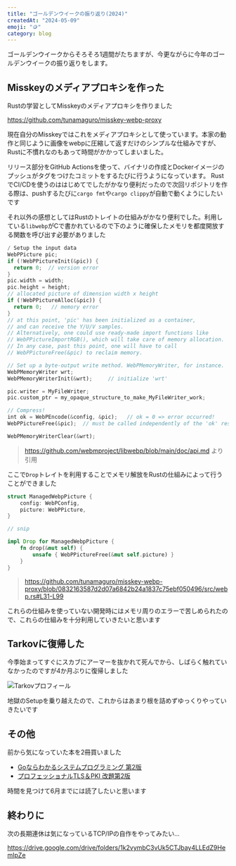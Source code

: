 ```yaml
---
title: "ゴールデンウイークの振り返り(2024)"
createdAt: "2024-05-09"
emoji: "🪙"
category: blog
---
```


ゴールデンウイークからそろそろ1週間がたちますが、今更ながらに今年のゴールデンウイークの振り返りをします。

## Misskeyのメディアプロキシを作った

Rustの学習としてMisskeyのメディアプロキシを作りました

https://github.com/tunamaguro/misskey-webp-proxy

現在自分のMisskeyではこれをメディアプロキシとして使っています。本家の動作と同じように画像をwebpに圧縮して返すだけのシンプルな仕組みですが、
Rustに不慣れなのもあって時間がかかってしまいました。

リリース部分をGitHub Actionsを使って、バイナリの作成とDockerイメージのプッシュがタグをつけたコミットをするたびに行うようになっています。
RustでCI/CDを使うのははじめてでしたがかなり便利だったので次回リポジトリを作る際は、pushするたびに`cargo fmt`や`cargo clippy`が自動で動くようにしたいです

それ以外の感想としてはRustのトレイトの仕組みがかなり便利でした。利用している`libwebp`がCで書かれているので下のように確保したメモリを都度開放する関数を呼び出す必要がありました
```rust
/ Setup the input data
WebPPicture pic;
if (!WebPPictureInit(&pic)) {
  return 0;  // version error
}
pic.width = width;
pic.height = height;
// allocated picture of dimension width x height
if (!WebPPictureAlloc(&pic)) {
  return 0;   // memory error
}
// at this point, 'pic' has been initialized as a container,
// and can receive the Y/U/V samples.
// Alternatively, one could use ready-made import functions like
// WebPPictureImportRGB(), which will take care of memory allocation.
// In any case, past this point, one will have to call
// WebPPictureFree(&pic) to reclaim memory.

// Set up a byte-output write method. WebPMemoryWriter, for instance.
WebPMemoryWriter wrt;
WebPMemoryWriterInit(&wrt);     // initialize 'wrt'

pic.writer = MyFileWriter;
pic.custom_ptr = my_opaque_structure_to_make_MyFileWriter_work;

// Compress!
int ok = WebPEncode(&config, &pic);   // ok = 0 => error occurred!
WebPPictureFree(&pic);  // must be called independently of the 'ok' result.

WebPMemoryWriterClear(&wrt);
```

> https://github.com/webmproject/libwebp/blob/main/doc/api.md より引用

ここで`Drop`トレイトを利用することでメモリ解放をRustの仕組みによって行うことができました

```rust
struct ManagedWebpPicture {
    config: WebPConfig,
    picture: WebPPicture,
}

// snip

impl Drop for ManagedWebpPicture {
    fn drop(&mut self) {
        unsafe { WebPPictureFree(&mut self.picture) }
    }
}
```

> https://github.com/tunamaguro/misskey-webp-proxy/blob/0832163587d2d07a6842b24a1837c75ebf050496/src/webp.rs#L31-L99

これらの仕組みを使っていない開発時にはメモリ周りのエラーで苦しめられたので、これらの仕組みを十分利用していきたいと思います

## Tarkovに復帰した

今季始まってすぐにスカブにアーマーを抜かれて死んでから、しばらく触れていなかったのですが4か月ぶりに復帰しました

![Tarkovプロフィール](src/assets/images/gw-working-2024/tarkov-profile.png)

地獄のSetupを乗り越えたので、これからはあまり根を詰めずゆっくりやっていきたいです

## その他

前から気になっていた本を2冊買いました

- [Goならわかるシステムプログラミング 第2版](https://www.lambdanote.com/products/go-2)
- [プロフェッショナルTLS＆PKI 改題第2版](https://www.lambdanote.com/products/tls-pki-2)

時間を見つけて6月までには読了したいと思います

## 終わりに

次の長期連休は気になっているTCP/IPの自作をやってみたい...

https://drive.google.com/drive/folders/1k2vymbC3vUk5CTJbay4LLEdZ9HemIpZe